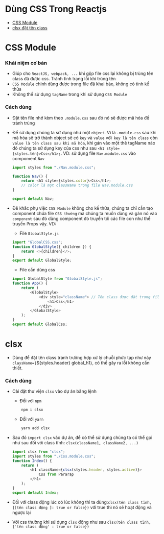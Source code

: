 # **Dùng CSS Trong Reactjs**

-   [CSS Module](#css-module)
-   [clsx đặt tên class](#clsx)

# **CSS Module**

### Khái niệm cơ bản

-   Giúp cho `ReactJS, webpack, ...` khi gộp file css lại không bị trùng tên class đã được css. Tránh tình trạng lỗi khi trùng tên
-   `CSS Module` chỉnh dùng được trong file đã khai báo, không có tính kế thừa
-   Không thể sử dụng `tagName` trong khi sử dụng `CSS Module`

### Cách dùng

-   Đặt tên file nhớ kèm theo `.module.css` sau đó nó sẽ được mã hóa để tránh trùng
-   Để sử dụng chúng ta sử dụng như một `object`. Vì là `.module.css` sau khi mã hóa sẽ trở thành object sẽ có `key` và `value` với` key là tên class` còn `value là tên class sau khi mã hóa`, khi gán vào một thẻ tagName nào đó chúng ta sử dụng key của css như sau `<h1 style={styles.tên}>Css</h1>;`.
    VD: sử dụng file `Nav.module.css` vào compoment `Nav`

    ```js
    import styles from "./Nav.module.css";

    function Nav() {
        return <h1 style={styles.color}>Css</h1>;
        // color là một className trong file Nav.module.css
    }

    export default Nav;
    ```

-   Để khắc phụ việc `CSS Module` không cho kế thừa, chúng ta chỉ cần tạo component chứa file `CSS thường` mà chúng ta muốn dùng và gán nó vào `component` sau đó dùng component đó truyền tới các file con như thể truyền Props vậy.
    VD:
    -   File `GlobalStyle.js`
    ```js
    import "GlobalCSS.css";
    function GlobalStyle({ children }) {
        return <>{children}</>;
    }
    export default GlobalStyle;
    ```
    -   File cần dùng css
    ```Javascript
    import GlobalStyle from "GlobalStyle.js";
    function App() {
        return (
            <GlobalStyle>
                <div style="className"> // Tên class được đặt trong file GlobalCSS
                    <h1>Css</h1>
                </div>
            </GlobalStyle>
        );
    }
    export default GlobalCss;
    ```

# **clsx**

-   Dùng để đặt tên class tránh trường hợp xử lý chuỗi phức tạp như này `className={`${styles.header} global_h1`}`, có thể gây ra lỗi không cần thiết.

### Cách dùng

-   Cài đặt thư viện `clsx` vào dự án bằng lệnh

    -   Đối với `npm`

    ```sh
        npm i clsx
    ```

    -   Đối với `yarn`

    ```sh
        yarn add clsx
    ```

-   Sau đó `import clsx` vào dự án, để có thể sử dụng chúng ta có thể gọi như sau đối với class tĩnh: `clsx(className1, className2, ...)`

    ```js
    import clsx from "clsx";
    import styles from "./Css.module.css";
    function Index() {
        return (
            <h1 className={clsx(styles.header, styles.active)}>
                Css from Pararap
            </h1>
        );
    }
    export default Index;
    ```

-   Đối với class động lúc có lúc không thì ta dùng:`clsx(tên class tĩnh, {[tên class động ]: true or false})` với true thì nó sẽ hoạt động và ngược lại
-   Với css thường khi sử dụng `clsx` động như sau `clsx(tên class tĩnh, {'tên class động' : true or false})`
